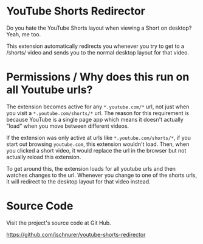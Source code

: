 # YouTube Shorts Redirector
Do you hate the YouTube Shorts layout when viewing a Short on desktop? Yeah, me too.

This extension automatically redirects you whenever you try to get to a /shorts/ video and sends you to the normal desktop layout for that video.

# Permissions / Why does this run on all Youtube urls?
The extension becomes active for any `*.youtube.com/*` url, not just when you visit a `*.youtube.com/shorts/*` url. The reason for this requirement is because YouTube is a single page app which means it doesn't actually "load" when you move between different videos.

If the extension was only active at urls like `*.youtube.com/shorts/*`, if you start out browsing `youtube.com`, this extension wouldn't load. Then, when you clicked a short video, it would replace the url in the browser but not actually reload this extension.

To get around this, the extension loads for all youtube urls and then watches changes to the url. Whenever you change to one of the shorts urls, it will redirect to the desktop layout for that video instead.

# Source Code
Visit the project's source code at Git Hub.

https://github.com/jschnurer/youtube-shorts-redirector
